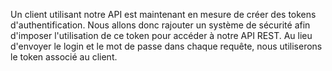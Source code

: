 Un client utilisant notre API est maintenant en mesure de créer des tokens d'authentification. Nous allons donc rajouter un système de sécurité afin d'imposer l'utilisation de ce token pour accéder à notre API REST. Au lieu d'envoyer le login et le mot de passe dans chaque requête, nous utiliserons le token associé au client.